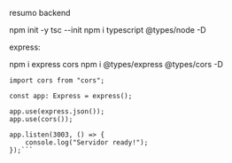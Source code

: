 resumo backend

npm init -y
tsc --init
npm i typescript @types/node -D

express:

npm i express cors
npm i @types/express @types/cors -D

```import express, { Express } from "express";
import cors from "cors";

const app: Express = express();

app.use(express.json());
app.use(cors());

app.listen(3003, () => {
    console.log("Servidor ready!");    
});```


